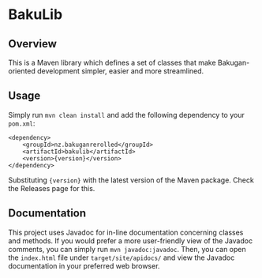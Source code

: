# BakuLib
## Overview
This is a Maven library which defines a set of classes that make Bakugan-oriented development simpler, easier
and more streamlined.

## Usage
Simply run `mvn clean install` and add the following dependency to your `pom.xml`:
```
<dependency>
    <groupId>nz.bakuganrerolled</groupId>
    <artifactId>bakulib</artifactId>
    <version>{version}</version>
</dependency>
```
Substituting `{version}` with the latest version of the Maven package. Check the Releases page for this.

## Documentation
This project uses Javadoc for in-line documentation concerning classes and methods. If you would prefer a more user-friendly
view of the Javadoc comments, you can simply run `mvn javadoc:javadoc`. Then, you can open the `index.html` file under 
`target/site/apidocs/` and view the Javadoc documentation in your preferred web browser.
